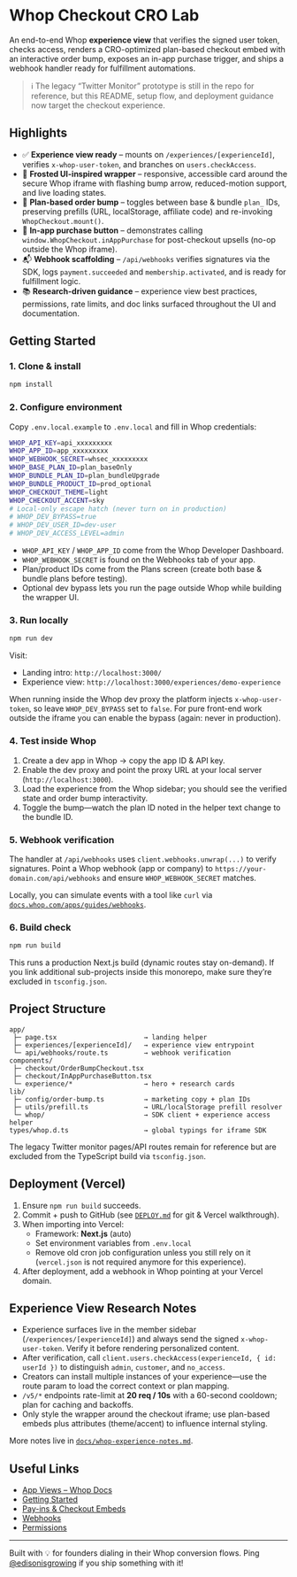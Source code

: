 # Whop Checkout CRO Lab

An end-to-end Whop **experience view** that verifies the signed user token, checks access, renders a CRO-optimized plan-based checkout embed with an interactive order bump, exposes an in-app purchase trigger, and ships a webhook handler ready for fulfillment automations.

> ℹ️ The legacy “Twitter Monitor” prototype is still in the repo for reference, but this README, setup flow, and deployment guidance now target the checkout experience.

## Highlights

- ✅ **Experience view ready** – mounts on `/experiences/[experienceId]`, verifies `x-whop-user-token`, and branches on `users.checkAccess`.
- 🧊 **Frosted UI-inspired wrapper** – responsive, accessible card around the secure Whop iframe with flashing bump arrow, reduced-motion support, and live loading states.
- 🔄 **Plan-based order bump** – toggles between base & bundle `plan_` IDs, preserving prefills (URL, localStorage, affiliate code) and re-invoking `WhopCheckout.mount()`.
- 🛒 **In-app purchase button** – demonstrates calling `window.WhopCheckout.inAppPurchase` for post-checkout upsells (no-op outside the Whop iframe).
- 📬 **Webhook scaffolding** – `/api/webhooks` verifies signatures via the SDK, logs `payment.succeeded` and `membership.activated`, and is ready for fulfillment logic.
- 📚 **Research-driven guidance** – experience view best practices, permissions, rate limits, and doc links surfaced throughout the UI and documentation.

## Getting Started

### 1. Clone & install

```bash
npm install
```

### 2. Configure environment

Copy `.env.local.example` to `.env.local` and fill in Whop credentials:

```bash
WHOP_API_KEY=api_xxxxxxxxx
WHOP_APP_ID=app_xxxxxxxxx
WHOP_WEBHOOK_SECRET=whsec_xxxxxxxxx
WHOP_BASE_PLAN_ID=plan_baseOnly
WHOP_BUNDLE_PLAN_ID=plan_bundleUpgrade
WHOP_BUNDLE_PRODUCT_ID=prod_optional
WHOP_CHECKOUT_THEME=light
WHOP_CHECKOUT_ACCENT=sky
# Local-only escape hatch (never turn on in production)
# WHOP_DEV_BYPASS=true
# WHOP_DEV_USER_ID=dev-user
# WHOP_DEV_ACCESS_LEVEL=admin
```

- `WHOP_API_KEY` / `WHOP_APP_ID` come from the Whop Developer Dashboard.
- `WHOP_WEBHOOK_SECRET` is found on the Webhooks tab of your app.
- Plan/product IDs come from the Plans screen (create both base & bundle plans before testing).
- Optional dev bypass lets you run the page outside Whop while building the wrapper UI.

### 3. Run locally

```bash
npm run dev
```

Visit:

- Landing intro: `http://localhost:3000/`
- Experience view: `http://localhost:3000/experiences/demo-experience`

When running inside the Whop dev proxy the platform injects `x-whop-user-token`, so leave `WHOP_DEV_BYPASS` set to `false`. For pure front-end work outside the iframe you can enable the bypass (again: never in production).

### 4. Test inside Whop

1. Create a dev app in Whop → copy the app ID & API key.
2. Enable the dev proxy and point the proxy URL at your local server (`http://localhost:3000`).
3. Load the experience from the Whop sidebar; you should see the verified state and order bump interactivity.
4. Toggle the bump—watch the plan ID noted in the helper text change to the bundle ID.

### 5. Webhook verification

The handler at `/api/webhooks` uses `client.webhooks.unwrap(...)` to verify signatures. Point a Whop webhook (app or company) to `https://your-domain.com/api/webhooks` and ensure `WHOP_WEBHOOK_SECRET` matches.

Locally, you can simulate events with a tool like `curl` via [`docs.whop.com/apps/guides/webhooks`](https://docs.whop.com/apps/guides/webhooks).

### 6. Build check

```bash
npm run build
```

This runs a production Next.js build (dynamic routes stay on-demand). If you link additional sub-projects inside this monorepo, make sure they’re excluded in `tsconfig.json`.

## Project Structure

```
app/
 ├─ page.tsx                      → landing helper
 ├─ experiences/[experienceId]/   → experience view entrypoint
 └─ api/webhooks/route.ts         → webhook verification
components/
 ├─ checkout/OrderBumpCheckout.tsx
 ├─ checkout/InAppPurchaseButton.tsx
 └─ experience/*                  → hero + research cards
lib/
 ├─ config/order-bump.ts          → marketing copy + plan IDs
 ├─ utils/prefill.ts              → URL/localStorage prefill resolver
 └─ whop/                         → SDK client + experience access helper
types/whop.d.ts                   → global typings for iframe SDK
```

The legacy Twitter monitor pages/API routes remain for reference but are excluded from the TypeScript build via `tsconfig.json`.

## Deployment (Vercel)

1. Ensure `npm run build` succeeds.
2. Commit + push to GitHub (see [`DEPLOY.md`](./DEPLOY.md) for git & Vercel walkthrough).
3. When importing into Vercel:
   - Framework: **Next.js** (auto)
   - Set environment variables from `.env.local`
   - Remove old cron job configuration unless you still rely on it (`vercel.json` is not required anymore for this experience).
4. After deployment, add a webhook in Whop pointing at your Vercel domain.

## Experience View Research Notes

- Experience surfaces live in the member sidebar (`/experiences/[experienceId]`) and always send the signed `x-whop-user-token`. Verify it before rendering personalized content.  
- After verification, call `client.users.checkAccess(experienceId, { id: userId })` to distinguish `admin`, `customer`, and `no_access`.  
- Creators can install multiple instances of your experience—use the route param to load the correct context or plan mapping.  
- `/v5/*` endpoints rate-limit at **20 req / 10s** with a 60-second cooldown; plan for caching and backoffs.  
- Only style the wrapper around the checkout iframe; use plan-based embeds plus attributes (theme/accent) to influence internal styling.

More notes live in [`docs/whop-experience-notes.md`](./docs/whop-experience-notes.md).

## Useful Links

- [App Views – Whop Docs](https://docs.whop.com/apps/guides/app-views)
- [Getting Started](https://docs.whop.com/apps/getting-started)
- [Pay-ins & Checkout Embeds](https://docs.whop.com/apps/guides/payins)
- [Webhooks](https://docs.whop.com/apps/guides/webhooks)
- [Permissions](https://docs.whop.com/apps/guides/permissions)

---

Built with 💡 for founders dialing in their Whop conversion flows. Ping [@edisonisgrowing](https://twitter.com/edisonisgrowing) if you ship something with it!
